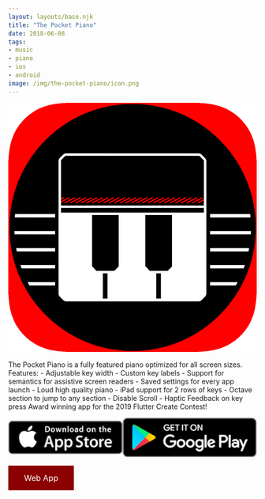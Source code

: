 ```yaml
---
layout: layouts/base.njk
title: "The Pocket Piano"
date: 2018-06-08
tags:
- music
- piano
- ios
- android
image: /img/the-pocket-piano/icon.png
---
```


![app-icon](/img/the-pocket-piano/icon.png)

The Pocket Piano is a fully featured piano optimized for all screen sizes. Features: - Adjustable key width - Custom key labels - Support for semantics for assistive screen readers - Saved settings for every app launch - Loud high quality piano - iPad support for 2 rows of keys - Octave section to jump to any section - Disable Scroll - Haptic Feedback on key press Award winning app for the 2019 Flutter Create Contest!

<div style="display: flex; flex-direction: row; align-items: center;">
<a target="_blank" rel="noopener noreferrer" href="https://apps.apple.com/us/app/the-pocket-piano/id1453992672"><img src="/img/badges/app_store.png" ></a>
<a target="_blank" rel="noopener noreferrer" href="https://play.google.com/store/apps/details?id=com.appleeducate.flutter_piano&hl=en_US&gl=US"><img src="/img/badges/google_play.png" ></a>
</div>

<a style="
background-color: darkred;
border: none;
color: white;
padding: 15px 32px;
text-align: center;
text-decoration: none;
display: inline-block;
font-size: 16px;
" target="_blank" href="https://pocketpiano.app" class="button">Web App</a>
